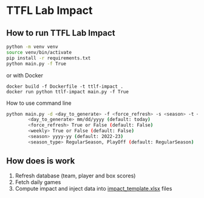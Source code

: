 # TTFL Lab Impact

## How to run TTFL Lab Impact

```bash
python -m venv venv
source venv/bin/activate
pip install -r requirements.txt
python main.py -f True 
```

or with Docker

```
docker build -f Dockerfile -t ttlf-impact .
docker run python ttlf-impact main.py -f True 
```

How to use command line
```bash
python main.py -d <day_to_generate> -f <force_refresh> -s <season> -t <season_type>
        <day_to_generate> mm/dd/yyyy (default: today)
        <force_refresh> True or False (default: False)
        <weekly> True or False (default: False)
        <season> yyyy-yy (default: 2022-23)
        <season_type> RegularSeason, PlayOff (default: RegularSeason)
```

## How does is work
1. Refresh database (team, player and box scores)
2. Fetch daily games
3. Compute impact and inject data into [impact_template.xlsx](impact_template.xlsx) files
